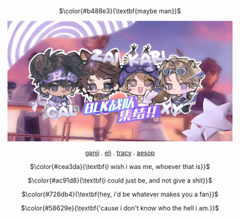 <div align="center">

$\color{#b488e3}{\textbf{maybe man}}$

<img src="MATTER.png">

[ganji](https://github.com/ChromaDrift) . [eli](https://github.com/verifiedreality) . [tracy](https://github.com/yurivampire) . [aesop](https://github.com/steIIarism)

$\color{#cea3da}{\textbf{i wish i was me, whoever that is}}$

$\color{#ac91d8}{\textbf{i could just be, and not give a shit}}$

$\color{#726db4}{\textbf{hey, i'd be whatever makes you a fan}}$

$\color{#58629e}{\textbf{'cause i don't know who the hell i am.}}$







 

<!---
yurivampire/yurivampire is a ✨ special ✨ repository because its `README.md` (this file) appears on your GitHub profile.
You can click the Preview link to take a look at your changes.
--->
